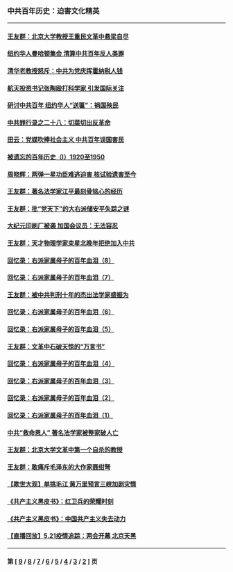 ### 中共百年历史：迫害文化精英
---
#### [王友群：北京大学教授王重民文革中悬梁自尽](../../pages/nf1176111/n13084645.md?08020430) 
#### [纽约华人曼哈顿集会 清算中共百年反人类罪](../../pages/nf1176111/n13084157.md?08020430) 
#### [清华老教授怒斥：中共为党庆挥霍纳税人钱](../../pages/nf1176111/n13071430.md?08020430) 
#### [航天投资书记张陶殴打科学家 引发国际关注](../../pages/nf1176111/n13069132.md?08020430) 
#### [研讨中共百年 纽约华人“送匾”：祸国殃民](../../pages/nf1176111/n13057367.md?08020430) 
#### [中共罪行录之二十八：切菜切出反革命](../../pages/nf1176111/n13030600.md?08020430) 
#### [田云：党媒吹捧社会主义 中共百年误国害民](../../pages/nf1176111/n13006682.md?08020430) 
#### [被遗忘的百年历史（I）1920至1950](../../pages/nf1176111/n12986411.md?08020430) 
#### [周晓辉：两弹一星功臣难逃迫害 核试验遗害至今](../../pages/nf1176111/n12974997.md?08020430) 
#### [王友群：著名法学家江平最刻骨铭心的经历](../../pages/nf1176111/n12970787.md?08020430) 
#### [王友群：批“党天下”的大右派储安平失踪之谜](../../pages/nf1176111/n12954229.md?08020430) 
#### [大纪元印刷厂被袭 加国会议员：无法容忍](../../pages/nf1176111/n12883028.md?08020430) 
#### [王友群：天才物理学家束星北晚年拒绝加入中共](../../pages/nf1176111/n12792913.md?08020430) 
#### [回忆录：右派家属母子的百年血泪（8）](../../pages/nf1176111/n12706196.md?08020430) 
#### [回忆录：右派家属母子的百年血泪（7）](../../pages/nf1176111/n12706191.md?08020430) 
#### [王友群：被中共判刑十年的杰出法学家盛振为](../../pages/nf1176111/n12706141.md?08020430) 
#### [回忆录：右派家属母子的百年血泪（6）](../../pages/nf1176111/n12698863.md?08020430) 
#### [回忆录：右派家属母子的百年血泪（5）](../../pages/nf1176111/n12692515.md?08020430) 
#### [王友群：文革中石破天惊的“万言书”](../../pages/nf1176111/n12690994.md?08020430) 
#### [回忆录：右派家属母子的百年血泪（4）](../../pages/nf1176111/n12686410.md?08020430) 
#### [回忆录：右派家属母子的百年血泪（3）](../../pages/nf1176111/n12683820.md?08020430) 
#### [回忆录：右派家属母子的百年血泪（2）](../../pages/nf1176111/n12679738.md?08020430) 
#### [回忆录：右派家属母子的百年血泪（1）](../../pages/nf1176111/n12678112.md?08020430) 
#### [中共“救命恩人” 著名法学家被整家破人亡](../../pages/nf1176111/n12658168.md?08020430) 
#### [王友群：北京大学文革中第一个自杀的教授](../../pages/nf1176111/n12632697.md?08020430) 
#### [王友群：敢痛斥毛泽东的大作家聂绀弩](../../pages/nf1176111/n12384788.md?08020430) 
#### [【欺世大观】单挑毛江 黄万里预言三峡加剧灾情](../../pages/nf1176111/n12357101.md?08020430) 
#### [《共产主义黑皮书》：红卫兵的荣耀时刻](../../pages/nf1176111/n12190329.md?08020430) 
#### [《共产主义黑皮书》：中国共产主义失去动力](../../pages/nf1176111/n12168749.md?08020430) 
#### [【直播回放】5.21疫情追踪：两会开幕 北京天黑](../../pages/nf1176111/n12126358.md?08020430) 

---
#### 第 [ [9](./9.md?08020430) / [8](./8.md?08020430) / [7](./7.md?08020430) / [6](./6.md?08020430) / [5](./5.md?08020430) / [4](./4.md?08020430) / [3](./3.md?08020430) / [2](./2.md?08020430) ] 页
